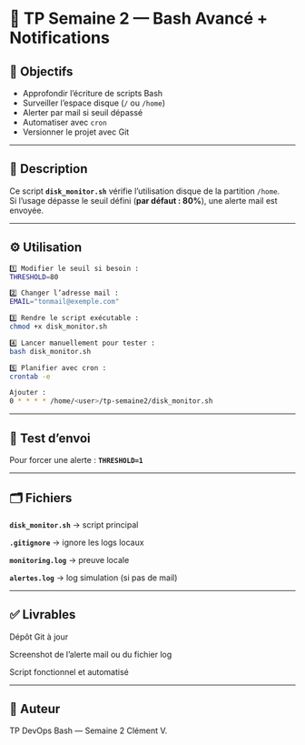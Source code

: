 # 📂 TP Semaine 2 — Bash Avancé + Notifications

## 🎯 Objectifs

- Approfondir l’écriture de scripts Bash
- Surveiller l’espace disque (`/` ou `/home`)
- Alerter par mail si seuil dépassé
- Automatiser avec `cron`
- Versionner le projet avec Git

---

## 📜 Description

Ce script **`disk_monitor.sh`** vérifie l’utilisation disque de la partition `/home`.  
Si l’usage dépasse le seuil défini (**par défaut : 80%**), une alerte mail est envoyée.

---

## ⚙️ Utilisation
```bash
1️⃣ Modifier le seuil si besoin :  
THRESHOLD=80

2️⃣ Changer l’adresse mail :
EMAIL="tonmail@exemple.com"

3️⃣ Rendre le script exécutable :
chmod +x disk_monitor.sh

4️⃣ Lancer manuellement pour tester :
bash disk_monitor.sh

5️⃣ Planifier avec cron :
crontab -e

Ajouter :
0 * * * * /home/<user>/tp-semaine2/disk_monitor.sh
```

---

## 📨 Test d’envoi
Pour forcer une alerte :
**`THRESHOLD=1`**

---

## 🗂️ Fichiers
**`disk_monitor.sh`** → script principal

**`.gitignore`** → ignore les logs locaux

**`monitoring.log`** → preuve locale

**`alertes.log`** → log simulation (si pas de mail)

---

## ✅ Livrables
Dépôt Git à jour

Screenshot de l’alerte mail ou du fichier log

Script fonctionnel et automatisé

---

## 👤 Auteur
TP DevOps Bash — Semaine 2
Clément V.
